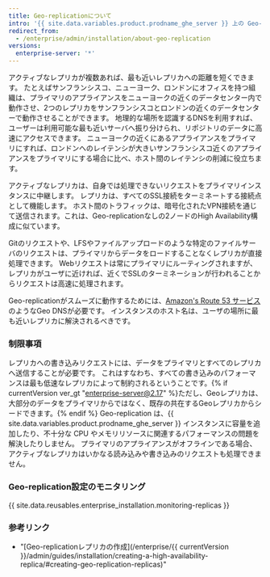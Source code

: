 ```yaml
---
title: Geo-replicationについて
intro: '{{ site.data.variables.product.prodname_ghe_server }} 上の Geo-replication は、地理的に分散したデータセンターからの要求を満たすために、複数のアクティブなレプリカを使用します。'
redirect_from:
  - /enterprise/admin/installation/about-geo-replication
versions:
  enterprise-server: '*'
---
```


アクティブなレプリカが複数あれば、最も近いレプリカへの距離を短くできます。 たとえばサンフランシスコ、ニューヨーク、ロンドンにオフィスを持つ組織は、プライマリのアプライアンスをニューヨークの近くのデータセンター内で動作させ、2つのレプリカをサンフランシスコとロンドンの近くのデータセンターで動作させることができます。 地理的な場所を認識するDNSを利用すれば、ユーザーは利用可能な最も近いサーバへ振り分けられ、リポジトリのデータに高速にアクセスできます。 ニューヨークの近くにあるアプライアンスをプライマリにすれば、ロンドンへのレイテンシが大きいサンフランシスコ近くのアプライアンスをプライマリにする場合に比べ、ホスト間のレイテンシの削減に役立ちます。

アクティブなレプリカは、自身では処理できないリクエストをプライマリインスタンスに中継します。 レプリカは、すべてのSSL接続をターミネートする接続点として機能します。 ホスト間のトラフィックは、暗号化されたVPN接続を通じて送信されます。これは、Geo-replicationなしの2ノードのHigh Availability構成に似ています。

Gitのリクエストや、LFSやファイルアップロードのような特定のファイルサーバのリクエストは、プライマリからデータをロードすることなくレプリカが直接処理できます。 Webリクエストは常にプライマリにルーティングされますが、レプリカがユーザに近ければ、近くでSSLのターミネーションが行われることからリクエストは高速に処理されます。

Geo-replicationがスムーズに動作するためには、[Amazon's Route 53 サービス](http://docs.aws.amazon.com/Route53/latest/DeveloperGuide/routing-policy.html#routing-policy-geo)のようなGeo DNSが必要です。 インスタンスのホスト名は、ユーザの場所に最も近いレプリカに解決されるべきです。

### 制限事項

レプリカへの書き込みリクエストには、データをプライマリとすべてのレプリカへ送信することが必要です。 これはすなわち、すべての書き込みのパフォーマンスは最も低速なレプリカによって制約されるということです。{% if currentVersion ver_gt "enterprise-server@2.17" %}ただし、Geoレプリカは、大部分のデータをプライマリからではなく、既存の共在するGeoレプリカからシードできます。{% endif %} Geo-replication は、{{ site.data.variables.product.prodname_ghe_server }} インスタンスに容量を追加したり、不十分な CPU やメモリリソースに関連するパフォーマンスの問題を解決したりしません。 プライマリのアプライアンスがオフラインである場合、アクティブなレプリカはいかなる読み込みや書き込みのリクエストも処理できません。

### Geo-replication設定のモニタリング

{{ site.data.reusables.enterprise_installation.monitoring-replicas }}

### 参考リンク
- "[Geo-replicationレプリカの作成](/enterprise/{{ currentVersion }}/admin/guides/installation/creating-a-high-availability-replica/#creating-geo-replication-replicas)"
